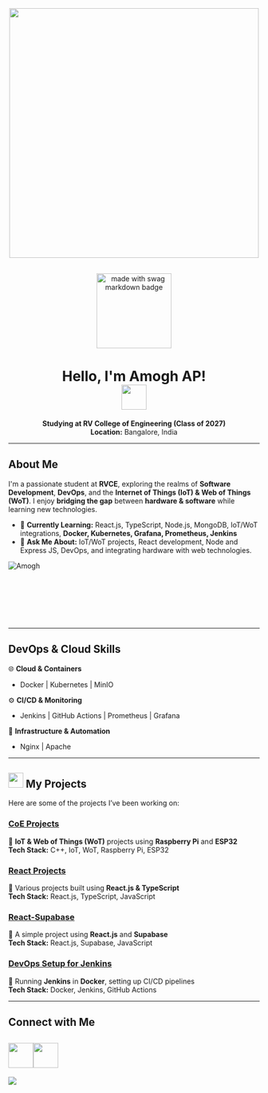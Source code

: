 <div align="center">

<img src="https://user-images.githubusercontent.com/74038190/219923809-b86dc415-a0c2-4a38-bc88-ad6cf06395a8.gif" width="500">

<a href="https://github.com/Amogh-lab"></br>
  <img src="https://forthebadge.com/images/badges/built-with-swag.svg" width="150" alt="made with swag markdown badge">
</a> 

# Hello, I'm Amogh AP! </br> <img src="https://user-images.githubusercontent.com/74038190/212281775-b468df30-4edc-4bf8-a4ee-f52e1aaddc86.gif" width="50">

**Studying at RV College of Engineering (Class of 2027)**  
 **Location:** Bangalore, India

</div>

---

## About Me

I'm a passionate student at **RVCE**, exploring the realms of **Software Development**, **DevOps**, and the **Internet of Things (IoT) & Web of Things (WoT)**. I enjoy **bridging the gap** between **hardware & software** while learning new technologies.

- 🚀 **Currently Learning:** React.js, TypeScript, Node.js, MongoDB, IoT/WoT integrations, **Docker, Kubernetes, Grafana, Prometheus, Jenkins**
- 💬 **Ask Me About:** IoT/WoT projects, React development, Node and Express JS, DevOps, and integrating hardware with web technologies.

<p>
  <img align="left" src="https://github-readme-stats.vercel.app/api/top-langs?username=Amogh-lab&show_icons=true&locale=en&layout=compact&theme=dark" alt="Amogh" />
</p>

<br><br><br><br><br><br></br>

---

## DevOps & Cloud Skills
🌐 **Cloud & Containers**  
- Docker  | Kubernetes  | MinIO 

⚙️ **CI/CD & Monitoring**  
- Jenkins  | GitHub Actions | Prometheus  | Grafana 

🔧 **Infrastructure & Automation**  
-  Nginx | Apache  

---

## <img src="https://user-images.githubusercontent.com/74038190/212257465-7ce8d493-cac5-494e-982a-5a9deb852c4b.gif" width="30"> My Projects  

Here are some of the projects I’ve been working on:

### [ CoE Projects](https://github.com/Amogh-lab/CoE-Projects)  
🔹 **IoT & Web of Things (WoT)** projects using **Raspberry Pi** and **ESP32**  
**Tech Stack:** C++, IoT, WoT, Raspberry Pi, ESP32  

### [ React Projects](https://github.com/Amogh-lab/React-project)  
🔹 Various projects built using **React.js & TypeScript**  
**Tech Stack:** React.js, TypeScript, JavaScript  

### [ React-Supabase](https://github.com/Amogh-lab/React-Supabase)  
🔹 A simple project using **React.js** and **Supabase**  
**Tech Stack:** React.js, Supabase, JavaScript  

### [ DevOps Setup for Jenkins](https://github.com/Amogh-lab/Documentaries)  
🔹 Running **Jenkins** in **Docker**, setting up CI/CD pipelines  
**Tech Stack:** Docker, Jenkins, GitHub Actions  

---

##  Connect with Me  

[<img src="https://user-images.githubusercontent.com/74038190/235294012-0a55e343-37ad-4b0f-924f-c8431d9d2483.gif" width="50">](https://www.linkedin.com/in/amogh-ap-750832293)[<img src="https://user-images.githubusercontent.com/74038190/235294013-a33e5c43-a01c-43f6-b44d-a406d8b4ab75.gif" width="50">](https://www.instagram.com/justttamogh)
---

<img src="https://camo.githubusercontent.com/ff1d4eb768b74fa335491dd8a7e87d95017665c1570e5a8828fddfdb728da450/68747470733a2f2f63617073756c652d72656e6465722e76657263656c2e6170702f6170693f747970653d776176696e6726636f6c6f723d6772616469656e74266865696768743d3130302673656374696f6e3d666f6f746572">
